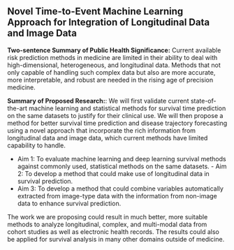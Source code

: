 
## Novel Time-to-Event Machine Learning Approach for Integration of Longitudinal Data and Image Data 

**Two-sentence Summary of Public Health Significance:**  Current available risk prediction methods in medicine are limited in their ability to deal with high-dimensional, heterogeneous, and longitudinal data. Methods that not only capable of handling such complex data but also are more accurate, more interpretable, and robust are needed in the rising age of precision medicine.   


**Summary of Proposed Research:**: We will first validate current state-of-the-art machine learning and statistical methods for survival time prediction on the same datasets to justify for their clinical use. We will then propose a method for better survival time prediction and disease trajectory forecasting using a novel approach that incorporate the rich information from longitudinal data and image data, which current methods have limited capability to handle.  


- Aim 1: To evaluate machine learning and deep learning survival methods against commonly used, statistical methods on the same datasets.  - Aim 2: To develop a method that could make use of longitudinal data in survival prediction.
- Aim 3: To develop a method that could combine variables automatically extracted from image-type data with the information from non-image data to enhance survival prediction. 

The work we are proposing could result in much better, more suitable methods to analyze longitudinal, complex, and multi-modal data from cohort studies as well as electronic health records. The results could also be applied for survival analysis in many other domains outside of medicine. 
